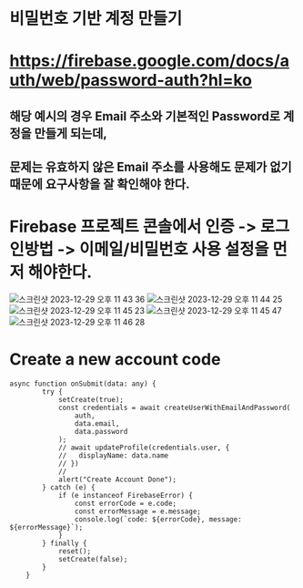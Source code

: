 # 비밀번호 기반 계정 만들기

# https://firebase.google.com/docs/auth/web/password-auth?hl=ko

## 해당 예시의 경우 Email 주소와 기본적인 Password로 계정을 만들게 되는데,

## 문제는 유효하지 않은 Email 주소를 사용해도 문제가 없기 때문에 요구사항을 잘 확인해야 한다.

# Firebase 프로젝트 콘솔에서 인증 -> 로그인방법 -> 이메일/비밀번호 사용 설정을 먼저 해야한다.

![스크린샷 2023-12-29 오후 11 43 36](https://github.com/jh0152park/Firebase-Recap/assets/118165975/75287759-f186-4b49-bb6f-e2a7cac6a6d6)
![스크린샷 2023-12-29 오후 11 44 25](https://github.com/jh0152park/Firebase-Recap/assets/118165975/ef8b9c2b-c961-4498-98bb-c9c65a709a81)
![스크린샷 2023-12-29 오후 11 45 23](https://github.com/jh0152park/Firebase-Recap/assets/118165975/6111f766-dc65-4f58-b491-26bb3241ba34)
![스크린샷 2023-12-29 오후 11 45 47](https://github.com/jh0152park/Firebase-Recap/assets/118165975/95ad1483-2a0e-49a2-b4a6-09d9de92def8)
![스크린샷 2023-12-29 오후 11 46 28](https://github.com/jh0152park/Firebase-Recap/assets/118165975/5652d3d3-d3ce-4ad1-9f28-8e9ea803e29a)

# Create a new account code

```JS
async function onSubmit(data: any) {
        try {
            setCreate(true);
            const credentials = await createUserWithEmailAndPassword(
                auth,
                data.email,
                data.password
            );
            // await updateProfile(credentials.user, {
            //   displayName: data.name
            // })
            //
            alert("Create Account Done");
        } catch (e) {
            if (e instanceof FirebaseError) {
                const errorCode = e.code;
                const errorMessage = e.message;
                console.log(`code: ${errorCode}, message: ${errorMessage}`);
            }
        } finally {
            reset();
            setCreate(false);
        }
    }
```
